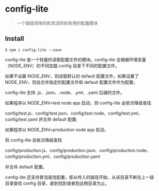 # config-lite

>一个超级简单的和灵活的和有用的配置模块

## Install
```
$ npm i config-lite --save
```

config-lite 是一个轻量的读取配置文件的模块。config-lite 会根据环境变量（NODE_ENV）的不同加载 config 目录下不同的配置文件。

如果不设置 NODE_ENV，则读取默认的 default 配置文件，如果设置了 NODE_ENV，则会合并指定的配置文件和 default 配置文件作为配置，

config-lite 支持 .js、.json、.node、.yml、.yaml 后缀的文件。

如果程序以 NODE_ENV=test node app 启动，则 config-lite 会依次降级查找

config/test.js、config/test.json、config/test.node、config/test.yml、config/test.yaml 并合并 default 配置; 

如果程序以 NODE_ENV=production node app 启动，

则 config-lite 会依次降级查找 

config/production.js、config/production.json、config/production.node、config/production.yml、config/production.yaml 

并合并 default 配置。

config-lite 还支持冒泡查找配置，即从传入的路径开始，从该目录不断往上一级目录查找 config 目录，直到找到或者到达根目录为止。
